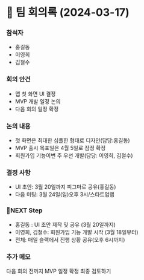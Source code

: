 # 📝 팀 회의록 (2024-03-17)

### 참석자
- 홍길동
- 이영희
- 김철수

### 회의 안건
- 맵 첫 화면 UI 결정
- MVP 개발 일정 논의
- 다음 회의 일정 확정

### 논의 내용
- 첫 화면은 최대한 심플한 형태로 디자인(담당:홍길동)
- MVP 출시 목표일은 4월 5일로 잠정 확정
- 회원가입 기능이번 주 우선 개발(담당: 이영희, 김철수)

### 결정 사항
- UI 초안: 3월 20일까지 피그마로 공유(홍길동)
- 다음 미팅: 3월 24일(일)오후 3시/스타트업랩

### 📌NEXT Step
- 홍길동 : UI 초안 제작 및 공유 (3월 20일까지)
- 이영희, 김철수: 회원가입 기능 개발 시작 (3월 18일부터)
- 전체: 매일 슬랙에서 진행 상황 공유(오후 6시까지)

### 추가 메모
다음 회의 전까지 MVP 일정 확정 최종 검토하기  
